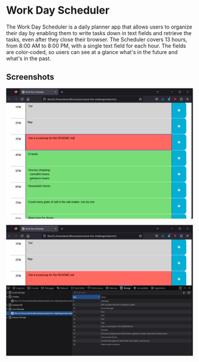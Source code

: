 # Work Day Scheduler

The Work Day Scheduler is a daily planner app that allows users to organize their day by enabling them to write tasks down in text fields and retrieve the tasks, even after they close their browser. The Scheduler covers 13 hours, from 8:00 AM to 8:00 PM, with a single text field for each hour. The fields are color-coded, so users can see at a glance what's in the future and what's in the past.

## Screenshots

![The Work Day Schedule in a normalized Firefox window](./firefox_screencap_no_console.png)

![The console showing local storage](./firefox_screencap_open_console.png)